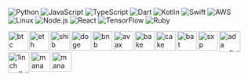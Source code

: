 ![Python](https://img.shields.io/badge/-Python-000?&logo=Python)
![JavaScript](https://img.shields.io/badge/-JavaScript-000?&logo=JavaScript)
![TypeScript](https://img.shields.io/badge/-TypeScript-000?&logo=TypeScript)
![Dart](https://img.shields.io/badge/-Dart-000?&logo=Dart)
![Kotlin](https://img.shields.io/badge/-Solidity-000?&logo=solidity)
![Swift](https://img.shields.io/badge/-Swift-000?&logo=Swift)
![AWS](https://img.shields.io/badge/-AWS-000?&logo=Amazon-AWS&logoColor=F90)
![Linux](https://img.shields.io/badge/-Linux-000?&logo=ubuntu)
![Node.js](https://img.shields.io/badge/-Node.js-000?&logo=node.js)
![React](https://img.shields.io/badge/-React-000?&logo=React)
![TensorFlow](https://img.shields.io/badge/-TensorFlow-000?&logo=TensorFlow)
![Ruby](https://img.shields.io/badge/-Ruby-000?&logo=Ruby)

<a href="https://res.cloudinary.com/weknow-creators/image/upload/v1651817194/BTC_cvuile.png"><img align="left" alt="btc wallet" src="https://cryptologos.cc/logos/bitcoin-btc-logo.svg" width="40px" ></a>
<a href="https://res.cloudinary.com/weknow-creators/image/upload/v1651816861/frame_meicke.png"><img align="left" alt="eth wallet" src="https://icons.iconarchive.com/icons/cjdowner/cryptocurrency-flat/72/Ethereum-ETH-icon.png" width="40px"></a>
<a href="https://res.cloudinary.com/weknow-creators/image/upload/v1651816861/frame_meicke.png"><img align="left" alt="shib wallet" src="https://cryptologos.cc/logos/shiba-inu-shib-logo.svg" width="40px" ></a>
<a href="https://res.cloudinary.com/weknow-creators/image/upload/v1651817109/DOGE_xv4qzs.png"><img align="left" alt="doge wallet" src="https://cryptologos.cc/logos/dogecoin-doge-logo.svg" width="40px" ></a>
<a href="https://res.cloudinary.com/weknow-creators/image/upload/v1651816861/frame_meicke.png"><img align="left" alt="bnb wallet" src="https://cryptologos.cc/logos/binance-coin-bnb-logo.svg" width="40px" ></a>
<a href="https://res.cloudinary.com/weknow-creators/image/upload/v1651816861/frame_meicke.png"><img align="left" alt="avax wallet" src="https://cryptologos.cc/logos/avalanche-avax-logo.svg" width="40px" ></a>
<a href="https://res.cloudinary.com/weknow-creators/image/upload/v1651816861/frame_meicke.png"><img align="left" alt="bake wallet" src="https://cryptologos.cc/logos/bakerytoken-bake-logo.svg" width="40px" ></a>
<a href="https://res.cloudinary.com/weknow-creators/image/upload/v1651816861/frame_meicke.png"><img align="left" alt="cake wallet" src="https://cryptologos.cc/logos/pancakeswap-cake-logo.svg" width="40px" ></a>
<a href="https://res.cloudinary.com/weknow-creators/image/upload/v1651816861/frame_meicke.png"><img align="left" alt="bat wallet" src="https://cryptologos.cc/logos/basic-attention-token-bat-logo.svg" width="40px" ></a>
<a href="https://res.cloudinary.com/weknow-creators/image/upload/v1651816861/frame_meicke.png"><img align="left" alt="sxp wallet" src="https://cryptologos.cc/logos/swipe-sxp-logo.svg" width="40px" ></a>
<a href="https://res.cloudinary.com/weknow-creators/image/upload/v1651817039/ADA_qa9hul.png"><img align="left" alt="ada wallet" src="https://cryptologos.cc/logos/cardano-ada-logo.svg" width="43px" ></a>
<a href="https://res.cloudinary.com/weknow-creators/image/upload/v1651816861/frame_meicke.png"><img align="left" alt="1inch wallet" src="https://cryptologos.cc/logos/1inch-1inch-logo.svg" width="43px" ></a>
<a href="https://res.cloudinary.com/weknow-creators/image/upload/v1651816861/frame_meicke.png"><img align="left" alt="mana wallet" src="https://cryptologos.cc/logos/decentraland-mana-logo.svg" width="40px" ></a>
<a href="https://res.cloudinary.com/weknow-creators/image/upload/v1651816861/frame_meicke.png"><img align="left" alt="mana wallet" src="https://cryptologos.cc/logos/decentraland-mana-logo.svg" width="40px" ></a>

